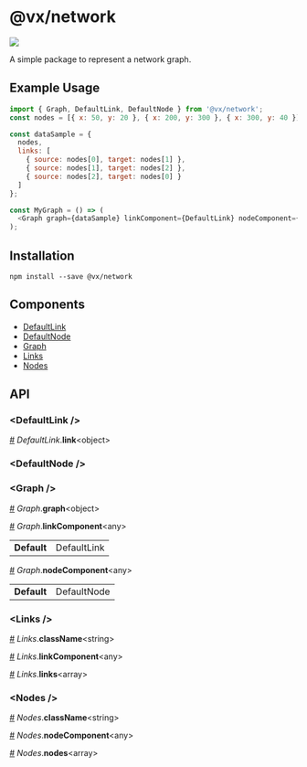 # @vx/network

<a title="@vx/network npm downloads" href="https://www.npmjs.com/package/@vx/network">
  <img src="https://img.shields.io/npm/dm/@vx/network.svg?style=flat-square" />
</a>

A simple package to represent a network graph.

## Example Usage

```js
import { Graph, DefaultLink, DefaultNode } from '@vx/network';
const nodes = [{ x: 50, y: 20 }, { x: 200, y: 300 }, { x: 300, y: 40 }];

const dataSample = {
  nodes,
  links: [
    { source: nodes[0], target: nodes[1] },
    { source: nodes[1], target: nodes[2] },
    { source: nodes[2], target: nodes[0] }
  ]
};

const MyGraph = () => (
  <Graph graph={dataSample} linkComponent={DefaultLink} nodeComponent={DefaultNode} />
);
```


## Installation

```
npm install --save @vx/network
```


## Components



  - [DefaultLink](#defaultlink-)
  - [DefaultNode](#defaultnode-)
  - [Graph](#graph-)
  - [Links](#links-)
  - [Nodes](#nodes-)

## API



### &lt;DefaultLink /&gt;


<a name="DefaultLink__link" href="#DefaultLink__link">#</a> *DefaultLink*.**link**&lt;object&gt;  

### &lt;DefaultNode /&gt;



### &lt;Graph /&gt;


<a name="Graph__graph" href="#Graph__graph">#</a> *Graph*.**graph**&lt;object&gt;  

<a name="Graph__linkComponent" href="#Graph__linkComponent">#</a> *Graph*.**linkComponent**&lt;any&gt;  <table><tr><td><strong>Default</strong></td><td>DefaultLink</td></td></table>

<a name="Graph__nodeComponent" href="#Graph__nodeComponent">#</a> *Graph*.**nodeComponent**&lt;any&gt;  <table><tr><td><strong>Default</strong></td><td>DefaultNode</td></td></table>

### &lt;Links /&gt;


<a name="Links__className" href="#Links__className">#</a> *Links*.**className**&lt;string&gt;  

<a name="Links__linkComponent" href="#Links__linkComponent">#</a> *Links*.**linkComponent**&lt;any&gt;  

<a name="Links__links" href="#Links__links">#</a> *Links*.**links**&lt;array&gt;  

### &lt;Nodes /&gt;


<a name="Nodes__className" href="#Nodes__className">#</a> *Nodes*.**className**&lt;string&gt;  

<a name="Nodes__nodeComponent" href="#Nodes__nodeComponent">#</a> *Nodes*.**nodeComponent**&lt;any&gt;  

<a name="Nodes__nodes" href="#Nodes__nodes">#</a> *Nodes*.**nodes**&lt;array&gt;  
